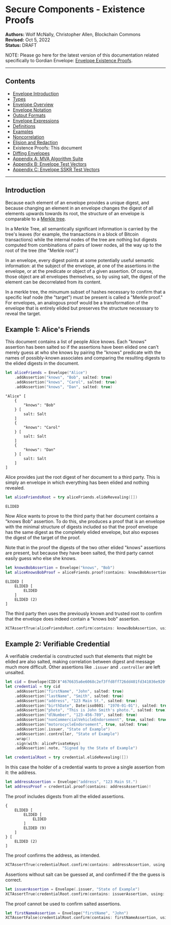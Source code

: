 # Secure Components - Existence Proofs

**Authors:** Wolf McNally, Christopher Allen, Blockchain Commons</br>
**Revised:** Oct 5, 2022</br>
**Status:** DRAFT

NOTE: Please go here for the latest version of this documentation related specifically to Gordian Envelope: [Envelope Existence Proofs](https://blockchaincommons.github.io/BCSwiftEnvelope/documentation/envelope/existenceproofs).

---

## Contents

* [Envelope Introduction](00-INTRODUCTION.md)
* [Types](01-TYPES.md)
* [Envelope Overview](02-ENVELOPE.md)
* [Envelope Notation](03-ENVELOPE-NOTATION.md)
* [Output Formats](04-OUTPUT-FORMATS.md)
* [Envelope Expressions](05-ENVELOPE-EXPRESSIONS.md)
* [Definitions](06-DEFINITIONS.md)
* [Examples](07-EXAMPLES.md)
* [Noncorrelation](08-NONCORRELATION.md)
* [Elision and Redaction](09-ELISION-REDACTION.md)
* Existence Proofs: This document
* [Diffing Envelopes](11-DIFFING.md)
* [Appendix A: MVA Algorithm Suite](12-A-ALGORITHMS.md)
* [Appendix B: Envelope Test Vectors](13-B-ENVELOPE-TEST-VECTORS.md)
* [Appendix C: Envelope SSKR Test Vectors](14-C-ENVELOPE-SSKR-TEST-VECTORS.md)

---

## Introduction

Because each element of an envelope provides a unique digest, and because changing an element in an envelope changes the digest of all elements upwards towards its root, the structure of an envelope is comparable to a [Merkle tree](https://en.wikipedia.org/wiki/Merkle_tree).

In a Merkle Tree, all semantically significant information is carried by the tree's leaves (for example, the transactions in a block of Bitcoin transactions) while the internal nodes of the tree are nothing but digests computed from combinations of pairs of lower nodes, all the way up to the root of the tree (the "Merkle root".)

In an envelope, every digest points at some potentially useful semantic information: at the subject of the envelope, at one of the assertions in the envelope, or at the predicate or object of a given assertion. Of course, those object are all envelopes themselves, so by using salt, the digest of the element can be decorrelated from its content.

In a merkle tree, the minumum subset of hashes necessary to confirm that a specific leaf node (the "target") must be present is called a "Merkle proof." For envelopes, an analogous proof would be a transformation of the envelope that is entirely elided but preserves the structure necesssary to reveal the target.

## Example 1: Alice's Friends

This document contains a list of people Alice knows. Each "knows" assertion has been salted so if the assertions have been elided one can't merely guess at who she knows by pairing the "knows" predicate with the names of possibly-known associates and comparing the resulting digests to the elided digests in the document.

```swift
let aliceFriends = Envelope("Alice")
    .addAssertion("knows", "Bob", salted: true)
    .addAssertion("knows", "Carol", salted: true)
    .addAssertion("knows", "Dan", salted: true)
```

```
"Alice" [
    {
        "knows": "Bob"
    } [
        salt: Salt
    ]
    {
        "knows": "Carol"
    } [
        salt: Salt
    ]
    {
        "knows": "Dan"
    } [
        salt: Salt
    ]
]
```

Alice provides just the root digest of her document to a third party. This is simply an envelope in which everything has been elided and nothing revealed.

```swift
let aliceFriendsRoot = try aliceFriends.elideRevealing([])
```

```
ELIDED
```

Now Alice wants to prove to the third party that her document contains a "knows Bob" assertion. To do this, she produces a proof that is an envelope with the minimal structure of digests included so that the proof envelope has the same digest as the completely elided envelope, but also exposes the digest of the target of the proof.

Note that in the proof the digests of the two other elided "knows" assertions are present, but because they have been salted, the third party cannot easily guess who else she knows.

```swift
let knowsBobAssertion = Envelope("knows", "Bob")
let aliceKnowsBobProof = aliceFriends.proof(contains: knowsBobAssertion)!
```

```
ELIDED [
    ELIDED [
        ELIDED
    ]
    ELIDED (2)
]
```

The third party then uses the previously known and trusted root to confirm that the envelope does indeed contain a "knows bob" assertion.

```swift
XCTAssertTrue(aliceFriendsRoot.confirm(contains: knowsBobAssertion, using: aliceKnowsBobProof))
```

## Example 2: Verifiable Credential

A verifiable credential is constructed such that elements that might be elided are also salted, making correlation between digest and message much more difficult. Other assertions like `.issuer` and `.controller` are left unsalted.

```swift
let cid = Envelope(CID(‡"4676635a6e6068c2ef3ffd8ff726dd401fd341036e920f136a1d8af5e829496d")!)
let credential = try cid
    .addAssertion("firstName", "John", salted: true)
    .addAssertion("lastName", "Smith", salted: true)
    .addAssertion("address", "123 Main St.", salted: true)
    .addAssertion("birthDate", Date(iso8601: "1970-01-01"), salted: true)
    .addAssertion("photo", "This is John Smith's photo.", salted: true)
    .addAssertion("dlNumber", "123-456-789", salted: true)
    .addAssertion("nonCommercialVehicleEndorsement", true, salted: true)
    .addAssertion("motorocycleEndorsement", true, salted: true)
    .addAssertion(.issuer, "State of Example")
    .addAssertion(.controller, "State of Example")
    .wrap()
    .sign(with: alicePrivateKeys)
    .addAssertion(.note, "Signed by the State of Example")

let credentialRoot = try credential.elideRevealing([])
```

In this case the holder of a credential wants to prove a single assertion from it: the address.

```swift
let addressAssertion = Envelope("address", "123 Main St.")
let addressProof = credential.proof(contains: addressAssertion)!
```

The proof includes digests from all the elided assertions.

```
{
    ELIDED [
        ELIDED [
            ELIDED
        ]
        ELIDED (9)
    ]
} [
    ELIDED (2)
]
```

The proof confirms the address, as intended.

```swift
XCTAssertTrue(credentialRoot.confirm(contains: addressAssertion, using: addressProof))
```

Assertions without salt can be guessed at, and confirmed if the the guess is correct.

```swift
let issuerAssertion = Envelope(.issuer, "State of Example")
XCTAssertTrue(credentialRoot.confirm(contains: issuerAssertion, using: addressProof))
```

The proof cannot be used to confirm salted assertions.

```swift
let firstNameAssertion = Envelope("firstName", "John")
XCTAssertFalse(credentialRoot.confirm(contains: firstNameAssertion, using: addressProof))
```
